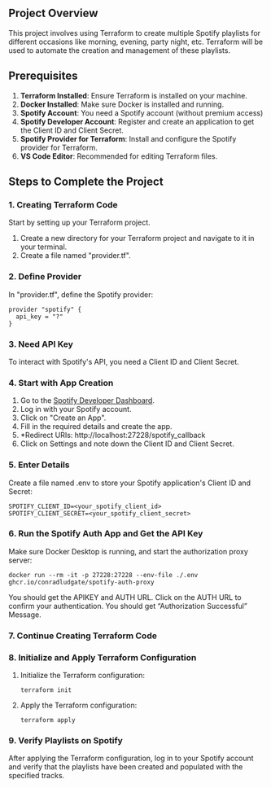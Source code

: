 ## Project Overview

This project involves using Terraform to create multiple Spotify playlists for different occasions like morning, evening, party night, etc. Terraform will be used to automate the creation and management of these playlists.

## Prerequisites

1. **Terraform Installed**: Ensure Terraform is installed on your machine.
2. **Docker Installed**: Make sure Docker is installed and running.
3. **Spotify Account**: You need a Spotify account (without premium access)
4. **Spotify Developer Account**: Register and create an application to get the Client ID and Client Secret.
5. **Spotify Provider for Terraform**: Install and configure the Spotify provider for Terraform.
6. **VS Code Editor**: Recommended for editing Terraform files.

## Steps to Complete the Project

### 1. Creating Terraform Code

Start by setting up your Terraform project.

1. Create a new directory for your Terraform project and navigate to it in your terminal.
2. Create a file named "provider.tf".

### 2. Define Provider
In "provider.tf", define the Spotify provider:
```
provider "spotify" {
  api_key = "?"
}
```

### 3. Need API Key

To interact with Spotify's API, you need a Client ID and Client Secret.

### 4. Start with App Creation

1. Go to the [Spotify Developer Dashboard](https://developer.spotify.com/dashboard/).
2. Log in with your Spotify account.
3. Click on "Create an App".
4. Fill in the required details and create the app.
5. *Redirect URIs: http://localhost:27228/spotify_callback
6. Click on Settings and note down the Client ID and Client Secret.

### 5. Enter Details
Create a file named .env to store your Spotify application's Client ID and Secret:
```
SPOTIFY_CLIENT_ID=<your_spotify_client_id>
SPOTIFY_CLIENT_SECRET=<your_spotify_client_secret>
```

### 6. Run the Spotify Auth App and Get the API Key
Make sure Docker Desktop is running, and start the authorization proxy server:
```
docker run --rm -it -p 27228:27228 --env-file ./.env ghcr.io/conradludgate/spotify-auth-proxy
```
You should get the APIKEY and AUTH URL. Click on the AUTH URL to confirm your authentication. You should get “Authorization Successful” Message.

### 7. Continue Creating Terraform Code

### 8. Initialize and Apply Terraform Configuration

1. Initialize the Terraform configuration:
    ```
    terraform init
    
    ```
    
2. Apply the Terraform configuration:
    ```
    terraform apply
    
    ```

### 9. Verify Playlists on Spotify
After applying the Terraform configuration, log in to your Spotify account and verify that the playlists have been created and populated with the specified tracks.
